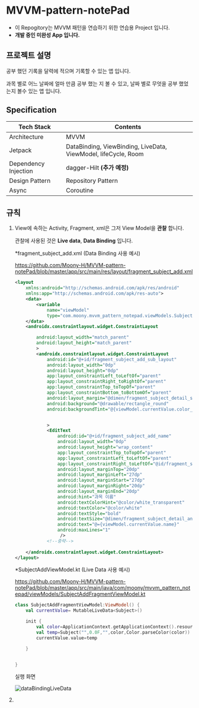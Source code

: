 # MVVM-pattern-notePad





* 이 Repogitory는 MVVM 패턴을 연습하기 위한 연습용 Project 입니다.
* **개발 중인 미완성 App 입니다.**





## 프로젝트 설명



공부 했던 기록을 달력에 적으며 기록할 수 있는 앱 입니다.

과목 별로 어느 날짜에 얼마 만큼 공부 했는 지 볼 수 있고, 날짜 별로 무엇을 공부 했었는지 볼수 있는 앱 입니다.



## Specification

| Tech Stack           | Contents                                                     |
| -------------------- | ------------------------------------------------------------ |
| Architecture         | MVVM                                                         |
| Jetpack              | DataBinding, ViewBinding, LiveData, ViewModel, lifeCycle, Room |
| Dependency Injection | dagger-Hilt **(추가 예정)**                                  |
| Design Pattern       | Repository Pattern                                           |
| Async                | Coroutine                                                    |



## 규칙



1. View에 속하는 Activity, Fragment, xml은 그저 View Model을 **관찰** 합니다.

   관찰에 사용된 것은 **Live data**, **Data Binding** 입니다.

   

   
   
   *fragment_subject_add.xml (Data Binding 사용 예시)  
   
   https://github.com/Moony-H/MVVM-pattern-notePad/blob/master/app/src/main/res/layout/fragment_subject_add.xml
   
   ``` xml
   <layout
       xmlns:android="http://schemas.android.com/apk/res/android"
       xmlns:app="http://schemas.android.com/apk/res-auto">
       <data>
           <variable
               name="viewModel"
               type="com.moony.mvvm_pattern_notepad.viewModels.SubjectAddFragmentViewModel" />
       </data>
       <androidx.constraintlayout.widget.ConstraintLayout
   
           android:layout_width="match_parent"
           android:layout_height="match_parent"
           >
           <androidx.constraintlayout.widget.ConstraintLayout
               android:id="@+id/fragment_subject_add_sub_layout"
               android:layout_width="0dp"
               android:layout_height="0dp"
               app:layout_constraintLeft_toLeftOf="parent"
               app:layout_constraintRight_toRightOf="parent"
               app:layout_constraintTop_toTopOf="parent"
               app:layout_constraintBottom_toBottomOf="parent"
               android:layout_margin="@dimen/fragment_subject_detail_sub_layout_margin_all"
               android:background="@drawable/rectangle_round"
               android:backgroundTint="@{viewModel.currentValue.color_int}"
   
   
               >
               <EditText
                   android:id="@+id/fragment_subject_add_name"
                   android:layout_width="0dp"
                   android:layout_height="wrap_content"
                   app:layout_constraintTop_toTopOf="parent"
                   app:layout_constraintLeft_toLeftOf="parent"
                   app:layout_constraintRight_toLeftOf="@id/fragment_subject_add_save_button"
                   android:layout_marginTop="20dp"
                   android:layout_marginLeft="27dp"
                   android:layout_marginStart="27dp"
                   android:layout_marginRight="20dp"
                   android:layout_marginEnd="20dp"
                   android:hint="과목 이름"
                   android:textColorHint="@color/white_transparent"
                   android:textColor="@color/white"
                   android:textStyle="bold"
                   android:textSize="@dimen/fragment_subject_detail_and_name_text_size"
                   android:text="@={viewModel.currentValue.name}"
                   android:maxLines="1"
                    />
               <!--중략-->
               
       </androidx.constraintlayout.widget.ConstraintLayout>
   </layout>
   ```
   
   
   
   
   
   
   
   *SubjectAddViewModel.kt (Live Data 사용 예시)
   
   https://github.com/Moony-H/MVVM-pattern-notePad/blob/master/app/src/main/java/com/moony/mvvm_pattern_notepad/viewModels/SubjectAddFragmentViewModel.kt
   
   ``` kotlin
   class SubjectAddFragmentViewModel:ViewModel() {
       val currentValue= MutableLiveData<Subject>()
   
       init {
           val color=ApplicationContext.getApplicationContext().resources.getStringArray(R.array.colors)[0]
           val temp=Subject("",0.0F,"",color,Color.parseColor(color))
           currentValue.value=temp
   
       }
   
   
   }
   ```
   
   
   
   
   
   실행 화면
   
   
   
   ![dataBindingLiveData](https://user-images.githubusercontent.com/53536205/159197009-d6db8e83-3172-49b2-bf40-24d708860645.gif)
   
   
   
   
   
2. 

